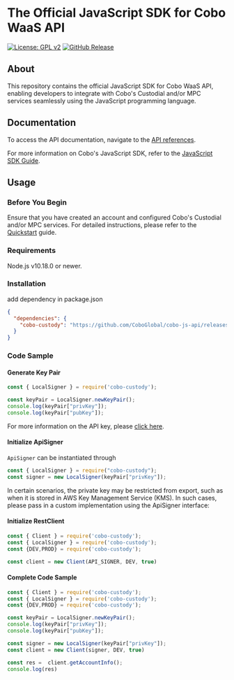# The Official JavaScript SDK for Cobo WaaS API

[![License: GPL v2](https://img.shields.io/badge/License-GPL_v2-blue.svg)](https://www.gnu.org/licenses/old-licenses/gpl-2.0.en.html)
[![GitHub Release](https://img.shields.io/github/release/CoboGlobal/cobo-js-api.svg?style=flat)]()

## About

This repository contains the official JavaScript SDK for Cobo WaaS API, enabling developers to integrate with Cobo's Custodial
and/or MPC services seamlessly using the JavaScript programming language.

## Documentation

To access the API documentation, navigate to
the [API references](https://www.cobo.com/developers/api-references/overview/).

For more information on Cobo's JavaScript SDK, refer to
the [JavaScript SDK Guide](https://www.cobo.com/developers/sdks-and-tools/sdks/waas/javascript).

## Usage

### Before You Begin

Ensure that you have created an account and configured Cobo's Custodial and/or MPC services.
For detailed instructions, please refer to
the [Quickstart](https://www.cobo.com/developers/get-started/overview/quickstart) guide.

### Requirements

Node.js v10.18.0 or newer.

### Installation

add dependency in package.json

```json
{
  "dependencies": {
    "cobo-custody": "https://github.com/CoboGlobal/cobo-js-api/releases/download/v0.46.0/release.tgz"
  }
}
```

### Code Sample

#### Generate Key Pair

```javascript
const { LocalSigner } = require('cobo-custody');

const keyPair = LocalSigner.newKeyPair();
console.log(keyPair["privKey"]);
console.log(keyPair["pubKey"]);
```
For more information on the API key, please [click here](https://www.cobo.com/developers/api-references/overview/authentication).

#### Initialize ApiSigner
`ApiSigner` can be instantiated through 

```javascript
const { LocalSigner } = require("cobo-custody");
const signer = new LocalSigner(keyPair["privKey"]);
```
In certain scenarios, the private key may be restricted from export, such as when it is stored in AWS Key Management Service (KMS). 
In such cases, please pass in a custom implementation using the ApiSigner interface:

#### Initialize RestClient

```javascript
const { Client } = require('cobo-custody');
const { LocalSigner } = require('cobo-custody');
const {DEV,PROD} = require('cobo-custody');

const client = new Client(API_SIGNER, DEV, true)
```

#### Complete Code Sample
```javascript
const { Client } = require('cobo-custody');
const { LocalSigner } = require('cobo-custody');
const {DEV,PROD} = require('cobo-custody');

const keyPair = LocalSigner.newKeyPair();
console.log(keyPair["privKey"]);
console.log(keyPair["pubKey"]);

const signer = new LocalSigner(keyPair["privKey"]);
const client = new Client(signer, DEV, true)

const res =  client.getAccountInfo();
console.log(res)
```

